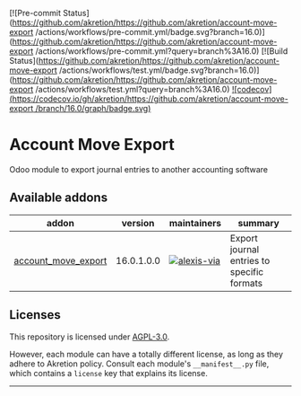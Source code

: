 
<!-- /!\ Non OCA Context : Set here the badge of your runbot / runboat instance. -->
[![Pre-commit Status](https://github.com/akretion/https://github.com/akretion/account-move-export /actions/workflows/pre-commit.yml/badge.svg?branch=16.0)](https://github.com/akretion/https://github.com/akretion/account-move-export /actions/workflows/pre-commit.yml?query=branch%3A16.0)
[![Build Status](https://github.com/akretion/https://github.com/akretion/account-move-export /actions/workflows/test.yml/badge.svg?branch=16.0)](https://github.com/akretion/https://github.com/akretion/account-move-export /actions/workflows/test.yml?query=branch%3A16.0)
[![codecov](https://codecov.io/gh/akretion/https://github.com/akretion/account-move-export /branch/16.0/graph/badge.svg)](https://codecov.io/gh/akretion/https://github.com/akretion/account-move-export )
<!-- /!\ Non OCA Context : Set here the badge of your translation instance. -->

<!-- /!\ do not modify above this line -->

# Account Move Export

Odoo module to export journal entries to another accounting software

<!-- /!\ do not modify below this line -->

<!-- prettier-ignore-start -->

[//]: # (addons)

Available addons
----------------
addon | version | maintainers | summary
--- | --- | --- | ---
[account_move_export](account_move_export/) | 16.0.1.0.0 | [![alexis-via](https://github.com/alexis-via.png?size=30px)](https://github.com/alexis-via) | Export journal entries to specific formats

[//]: # (end addons)

<!-- prettier-ignore-end -->

## Licenses

This repository is licensed under [AGPL-3.0](LICENSE).

However, each module can have a totally different license, as long as they adhere to Akretion
policy. Consult each module's `__manifest__.py` file, which contains a `license` key
that explains its license.

----
<!-- /!\ Non OCA Context : Set here the full description of your organization. -->
